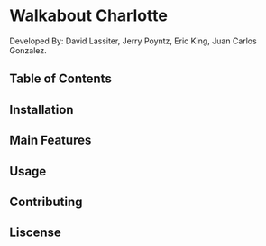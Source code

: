 # Walkabout Charlotte

Developed By: 
David Lassiter, Jerry Poyntz, Eric King, Juan Carlos Gonzalez.

## Table of Contents

## Installation

## Main Features

## Usage

## Contributing

## Liscense

